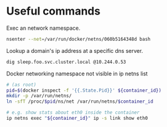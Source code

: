 # Useful commands

Exec an network namespace.
```bash
nsenter --net=/var/run/docker/netns/060b5164348d bash
```

Lookup a domain's ip address at a specific dns server.
```bash
dig sleep.foo.svc.cluster.local @10.244.0.53
```

Docker networking namespace not visible in ip netns list
```bash
# (as root)
pid=$(docker inspect -f '{{.State.Pid}}' ${container_id})
mkdir -p /var/run/netns/
ln -sfT /proc/$pid/ns/net /var/run/netns/$container_id

# e.g. show stats about eth0 inside the container
ip netns exec "${container_id}" ip -s link show eth0
```

